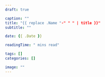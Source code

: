 ```yaml
---
draft: true

caption: ""
title: "{{ replace .Name "-" " " | title }}"
subtitle: ""

date: {{ .Date }}

readingTime: " mins read"

tags: []
categories: []

image: "" 
---
```


